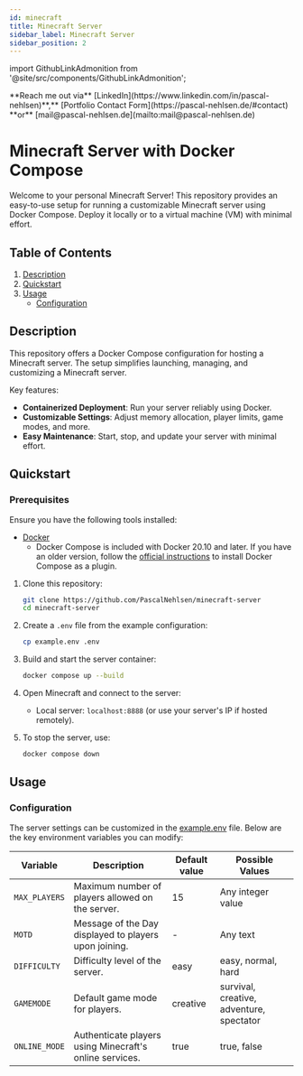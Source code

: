 ```yaml
---
id: minecraft
title: Minecraft Server
sidebar_label: Minecraft Server
sidebar_position: 2
---
```


import GithubLinkAdmonition from '@site/src/components/GithubLinkAdmonition';

<GithubLinkAdmonition link="https://github.com/PascalNehlsen/minecraft-server" text="Github Repository" type="info">
**Reach me out via** [LinkedIn](https://www.linkedin.com/in/pascal-nehlsen)**,** [Portfolio Contact Form](https://pascal-nehlsen.de/#contact) **or** [mail@pascal-nehlsen.de](mailto:mail@pascal-nehlsen.de)
</GithubLinkAdmonition>

# Minecraft Server with Docker Compose

Welcome to your personal Minecraft Server! This repository provides an easy-to-use setup for running a customizable Minecraft server using Docker Compose. Deploy it locally or to a virtual machine (VM) with minimal effort.

## Table of Contents

1. [Description](#description)
2. [Quickstart](#quickstart)
3. [Usage](#usage)
   - [Configuration](#configuration)

## Description

This repository offers a Docker Compose configuration for hosting a Minecraft server. The setup simplifies launching, managing, and customizing a Minecraft server.

Key features:

- **Containerized Deployment**: Run your server reliably using Docker.
- **Customizable Settings**: Adjust memory allocation, player limits, game modes, and more.
- **Easy Maintenance**: Start, stop, and update your server with minimal effort.

## Quickstart

### Prerequisites

Ensure you have the following tools installed:

- [Docker](https://www.docker.com/products/docker-desktop)
  - Docker Compose is included with Docker 20.10 and later. If you have an older version, follow the [official instructions](https://docs.docker.com/compose/install/) to install Docker Compose as a plugin.

1. Clone this repository:

   ```bash
   git clone https://github.com/PascalNehlsen/minecraft-server
   cd minecraft-server
   ```

2. Create a `.env` file from the example configuration:

   ```bash
   cp example.env .env
   ```

3. Build and start the server container:

   ```bash
   docker compose up --build
   ```

4. Open Minecraft and connect to the server:

   - Local server: `localhost:8888` (or use your server's IP if hosted remotely).

5. To stop the server, use:

   ```bash
   docker compose down
   ```

## Usage

### Configuration

The server settings can be customized in the [example.env](https://github.com/PascalNehlsen/minecraft-server/blob/main/example.env) file. Below are the key environment variables you can modify:

| Variable      | Description                                             | Default value | Possible Values                          |
| ------------- | ------------------------------------------------------- | ------------- | ---------------------------------------- |
| `MAX_PLAYERS` | Maximum number of players allowed on the server.        | 15            | Any integer value                        |
| `MOTD`        | Message of the Day displayed to players upon joining.   | -             | Any text                                 |
| `DIFFICULTY`  | Difficulty level of the server.                         | easy          | easy, normal, hard                       |
| `GAMEMODE`    | Default game mode for players.                          | creative      | survival, creative, adventure, spectator |
| `ONLINE_MODE` | Authenticate players using Minecraft's online services. | true          | true, false                              |
